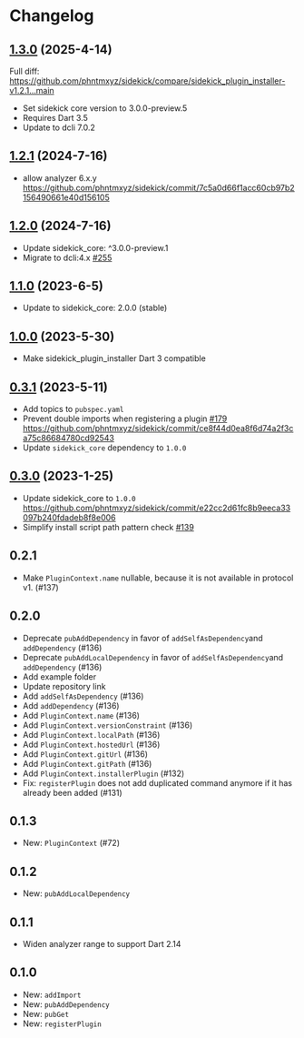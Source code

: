 # Changelog

## [1.3.0](https://github.com/phntmxyz/sidekick/compare/sidekick_plugin_installer-v1.2.1..sidekick_plugin_installer-v1.3.0) (2025-4-14)

Full diff: https://github.com/phntmxyz/sidekick/compare/sidekick_plugin_installer-v1.2.1...main

- Set sidekick core version to 3.0.0-preview.5
- Requires Dart 3.5
- Update to dcli 7.0.2

## [1.2.1](https://github.com/phntmxyz/sidekick/compare/sidekick_plugin_installer-v1.2.0..sidekick_plugin_installer-v1.2.1) (2024-7-16)

- allow analyzer 6.x.y <https://github.com/phntmxyz/sidekick/commit/7c5a0d66f1acc60cb97b2156490661e40d156105>

## [1.2.0](https://github.com/phntmxyz/sidekick/compare/sidekick_plugin_installer-v1.1.0..sidekick_plugin_installer-v1.2.0) (2024-7-16)

- Update sidekick_core: ^3.0.0-preview.1
- Migrate to dcli:4.x [#255](https://github.com/phntmxyz/sidekick/pull/255)

## [1.1.0](https://github.com/phntmxyz/sidekick/compare/sidekick_plugin_installer-v1.0.0..sidekick_plugin_installer-v1.1.0) (2023-6-5)

- Update to sidekick_core: 2.0.0 (stable)

## [1.0.0](https://github.com/phntmxyz/sidekick/compare/sidekick_plugin_installer-v0.3.1..sidekick_plugin_installer-v1.0.0) (2023-5-30)

- Make sidekick_plugin_installer Dart 3 compatible

## [0.3.1](https://github.com/phntmxyz/sidekick/compare/sidekick_plugin_installer-v0.3.0..sidekick_plugin_installer-v0.3.1) (2023-5-11)

- Add topics to `pubspec.yaml`
- Prevent double imports when registering a plugin [#179](https://github.com/phntmxyz/sidekick/pull/179) https://github.com/phntmxyz/sidekick/commit/ce8f44d0ea8f6d74a2f3ca75c86684780cd92543
- Update `sidekick_core` dependency to `1.0.0`

## [0.3.0](https://github.com/phntmxyz/sidekick/compare/sidekick_plugin_installer-v0.2.1..sidekick_plugin_installer-v0.3.0) (2023-1-25)

- Update sidekick_core to `1.0.0` https://github.com/phntmxyz/sidekick/commit/e22cc2d61fc8b9eeca33097b240fdadeb8f8e006
- Simplify install script path pattern check [#139](https://github.com/phntmxyz/sidekick/pull/139)

## 0.2.1

- Make `PluginContext.name` nullable, because it is not available in protocol v1. (#137)

## 0.2.0

- Deprecate `pubAddDependency` in favor of `addSelfAsDependency`and `addDependency` (#136)
- Deprecate `pubAddLocalDependency` in favor of `addSelfAsDependency`and `addDependency` (#136)
- Add example folder
- Update repository link
- Add `addSelfAsDependency` (#136)
- Add `addDependency` (#136)
- Add `PluginContext.name` (#136)
- Add `PluginContext.versionConstraint` (#136)
- Add `PluginContext.localPath` (#136)
- Add `PluginContext.hostedUrl` (#136)
- Add `PluginContext.gitUrl` (#136)
- Add `PluginContext.gitPath` (#136)
- Add `PluginContext.installerPlugin` (#132)
- Fix: `registerPlugin` does not add duplicated command anymore if it has already been added (#131)

## 0.1.3

- New: `PluginContext` (#72)

## 0.1.2

- New: `pubAddLocalDependency`

## 0.1.1
- Widen analyzer range to support Dart 2.14

## 0.1.0

- New: `addImport`
- New: `pubAddDependency`
- New: `pubGet`
- New: `registerPlugin`

